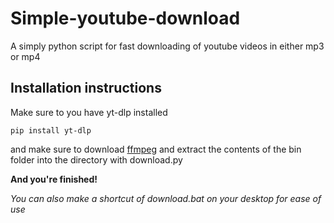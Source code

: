 # Simple-youtube-download
A simply python script for fast downloading of youtube videos in either mp3 or mp4

## Installation instructions
Make sure to you have yt-dlp installed
```
pip install yt-dlp
```
and make sure to download [ffmpeg](https://ffmpeg.org/download.html) and extract the contents of the bin folder into the directory with download.py

**And you're finished!**

*You can also make a shortcut of download.bat on your desktop for ease of use*
